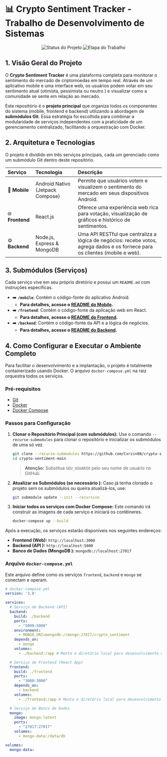 # 📊 Crypto Sentiment Tracker - Trabalho de Desenvolvimento de Sistemas

<p align="center">
  <img src="https://img.shields.io/badge/Status-Em%20Desenvolvimento-yellow?style=for-the-badge" alt="Status do Projeto"/>
  <img src="https://img.shields.io/badge/Etapa-3-blue?style=for-the-badge" alt="Etapa do Trabalho"/>
</p>

## 1. Visão Geral do Projeto

O **Crypto Sentiment Tracker** é uma plataforma completa para monitorar o sentimento do mercado de criptomoedas em tempo real. Através de um aplicativo mobile e uma interface web, os usuários podem votar em seu sentimento atual (otimista, pessimista ou neutro ) e visualizar como a comunidade se sente em relação ao mercado.

Este repositório é o **projeto principal** que organiza todos os componentes do sistema (mobile, frontend e backend) utilizando a abordagem de **submódulos Git**. Essa estratégia foi escolhida para combinar a modularidade de serviços independentes com a praticidade de um gerenciamento centralizado, facilitando a orquestração com Docker.

## 2. Arquitetura e Tecnologias

O projeto é dividido em três serviços principais, cada um gerenciado como um submódulo Git dentro deste repositório.

| Serviço | Tecnologia | Descrição |
| :--- | :--- | :--- |
| 📱 **Mobile** | Android Nativo (Jetpack Compose) | Permite que usuários votem e visualizem o sentimento do mercado em seus dispositivos Android. |
| 🌐 **Frontend** | React.js | Oferece uma experiência web rica para votação, visualização de gráficos e histórico de sentimentos. |
| ⚙️ **Backend** | Node.js, Express & MongoDB | Uma API RESTful que centraliza a lógica de negócios: recebe votos, agrega dados e os fornece para os clientes (mobile e web). |

## 3. Submódulos (Serviços)

Cada serviço vive em seu próprio diretório e possui um `README.md` com instruções específicas.

*   ➡️ **`/mobile`**: Contém o código-fonte do aplicativo Android.
    *   **Para detalhes, acesse o [README do Mobile](.https://github.com/Cxrzin08/crypto-sentiment-mobile/blob/9fb02631973881627504e4ff12e174f6e82aebf7/README.md).**
*   ➡️ **`/frontend`**: Contém o código-fonte da aplicação web em React.
    *   **Para detalhes, acesse o [README do Frontend](.https://github.com/Cxrzin08/crypto-sentiment-frontend/blob/44ecd93a4e590957abb8a51a95a5332ef65b7ad3/README.md).**
*   ➡️ **`/backend`**: Contém o código-fonte da API e a lógica de negócios.
    *   **Para detalhes, acesse o [README do Backend](.https://github.com/Cxrzin08/crypto-sentiment-backend/blob/f698bc354b1330b0cc4d681caf3d201fc6fd4eec/README.md).**

## 4. Como Configurar e Executar o Ambiente Completo

Para facilitar o desenvolvimento e a implantação, o projeto é totalmente containerizado usando Docker. O arquivo `docker-compose.yml` na raiz orquestra todos os serviços.

### Pré-requisitos

*   [Git](https://git-scm.com/ )
*   [Docker](https://www.docker.com/get-started )
*   [Docker Compose](https://docs.docker.com/compose/install/ )

### Passos para Configuração

1.  **Clonar o Repositório Principal (com submódulos):**
    Use o comando `--recurse-submodules` para clonar o repositório e inicializar os submódulos de uma só vez.
    ```bash
    git clone --recurse-submodules https://github.com/Cxrzin08/crypto-sentiment-main.git
    cd crypto-sentiment-main
    ```
    > **Atenção:** Substitua `SEU_USUARIO` pelo seu nome de usuário no GitHub.

2.  **Atualizar os Submódulos (se necessário ):**
    Caso já tenha clonado o projeto sem os submódulos ou queira atualizá-los, use:
    ```bash
    git submodule update --init --recursive
    ```

3.  **Iniciar todos os serviços com Docker Compose:**
    Este comando irá construir as imagens de cada serviço e iniciará os contêineres.
    ```bash
    docker-compose up --build
    ```

Após a execução, os serviços estarão disponíveis nos seguintes endereços:
*   **Frontend (Web):** `http://localhost:3000`
*   **Backend (API ):** `http://localhost:5000`
*   **Banco de Dados (MongoDB ):** `mongodb://localhost:27017`

### Arquivo `docker-compose.yml`

Este arquivo define como os serviços `frontend`, `backend` e `mongo` se conectam e operam.

```yaml
# docker-compose.yml
version: '3.8'

services:
  # Serviço de Backend (API)
  backend:
    build: ./backend
    ports:
      - "5000:5000"
    environment:
      - MONGO_URI=mongodb://mongo:27017/crypto_sentiment
    depends_on:
      - mongo
    volumes:
      - ./backend:/app # Monta o diretório local para desenvolvimento em tempo real

  # Serviço de Frontend (React App)
  frontend:
    build: ./frontend
    ports:
      - "3000:3000"
    depends_on:
      - backend
    volumes:
      - ./frontend:/app # Monta o diretório local para desenvolvimento em tempo real

  # Serviço do Banco de Dados
  mongo:
    image: mongo:latest
    ports:
      - "27017:27017"
    volumes:
      - mongo-data:/data/db

volumes:
  mongo-data:
